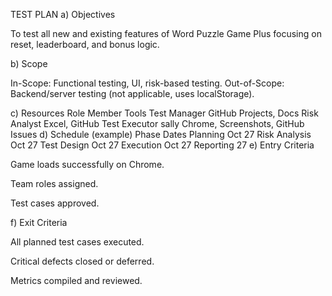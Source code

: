 TEST PLAN
a) Objectives

To test all new and existing features of Word Puzzle Game Plus focusing on reset, leaderboard, and bonus logic.

b) Scope

In-Scope: Functional testing, UI, risk-based testing.
Out-of-Scope: Backend/server testing (not applicable, uses localStorage).

c) Resources
Role	Member	Tools
Test Manager		GitHub Projects, Docs
Risk Analyst		Excel, GitHub
Test Executor	sally	Chrome, Screenshots, GitHub Issues
d) Schedule (example)
Phase	Dates
Planning	Oct 27
Risk Analysis	Oct 27
Test Design	Oct 27
Execution	Oct 27
Reporting	27
e) Entry Criteria

Game loads successfully on Chrome.

Team roles assigned.

Test cases approved.

f) Exit Criteria

All planned test cases executed.

Critical defects closed or deferred.

Metrics compiled and reviewed.